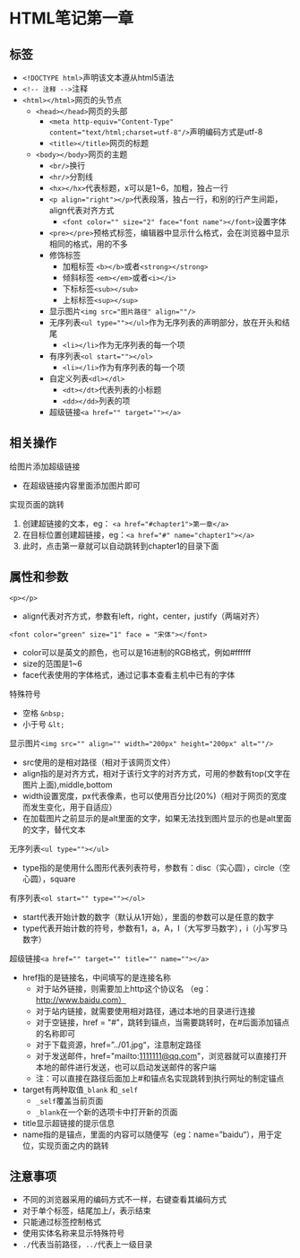 # HTML笔记第一章

## 标签

- ```<!DOCTYPE html>```声明该文本遵从html5语法
- ```<!-- 注释 -->```注释
- ```<html></html>```网页的头节点
  - ```<head></head>```网页的头部
    - ```<meta http-equiv="Content-Type" content="text/html;charset=utf-8"/>```声明编码方式是utf-8
    - ```<title></title>```网页的标题
  - ```<body></body>```网页的主题
    - ```<br/>```换行
    - ```<hr/>```分割线
    - ```<hx></hx>```代表标题，x可以是1~6，加粗，独占一行
    - ```<p align="right"></p>```代表段落，独占一行，和别的行产生间距，align代表对齐方式
      - ```<font color="" size="2" face="font name"></font>```设置字体
    - ```<pre></pre>```预格式标签，编辑器中显示什么格式，会在浏览器中显示相同的格式，用的不多
    - 修饰标签
      - 加粗标签 ```<b></b>```或者```<strong></strong>```
      - 倾斜标签 ```<em></em>```或者```<i></i>```
      - 下标标签```<sub></sub>```
      - 上标标签```<sup></sup>```
    - 显示图片```<img src="图片路径" align=""/>```
    - 无序列表```<ul type=""></ul>```作为无序列表的声明部分，放在开头和结尾
      - ```<li></li>```作为无序列表的每一个项
    - 有序列表```<ol start=""></ol>```
      - ```<li></li>```作为有序列表的每一个项
    - 自定义列表```<dl></dl>```
      - ```<dt></dt>```代表列表的小标题
      - ```<dd></dd>```列表的项
    - 超级链接```<a href="" target=""></a>```

## 相关操作

给图片添加超级链接

- 在超级链接内容里面添加图片即可

实现页面的跳转

1. 创建超链接的文本，eg： ```<a href="#chapter1">第一章</a>```
2. 在目标位置创建超链接，eg：```<a href="#" name="chapter1"></a>```
3. 此时，点击第一章就可以自动跳转到chapter1的目录下面

## 属性和参数

```<p></p>```

- align代表对齐方式，参数有left，right，center，justify（两端对齐）

```<font color="green" size="1" face = "宋体"></font>```

- color可以是英文的颜色，也可以是16进制的RGB格式，例如#ffffff
- size的范围是1~6
- face代表使用的字体格式，通过记事本查看主机中已有的字体

特殊符号

- 空格 ```&nbsp;```
- 小于号 ```&lt;```

显示图片```<img src="" align="" width="200px" height="200px" alt=""/>```

- src使用的是相对路径（相对于该网页文件）
- align指的是对齐方式，相对于该行文字的对齐方式，可用的参数有top(文字在图片上面),middle,bottom
- width设置宽度，px代表像素，也可以使用百分比(20%)（相对于网页的宽度而发生变化，用于自适应）
- 在加载图片之前显示的是alt里面的文字，如果无法找到图片显示的也是alt里面的文字，替代文本

无序列表```<ul type=""></ul>```

- type指的是使用什么图形代表列表符号，参数有：disc（实心圆），circle（空心圆），square

有序列表```<ol start="" type=""></ol>```

- start代表开始计数的数字（默认从1开始），里面的参数可以是任意的数字
- type代表开始计数的符号，参数有1，a，A，I（大写罗马数字），i（小写罗马数字）

超级链接```<a href="" target="" title="" name=""></a>```

- href指的是链接名，中间填写的是连接名称
  - 对于站外链接，则需要加上http这个协议名 （eg：http://www.baidu.com）
  - 对于站内链接，就需要使用相对路径，通过本地的目录进行连接
  - 对于空链接，href = "#"，跳转到锚点，当需要跳转时，在#后面添加锚点的名称即可
  - 对于下载资源，href=”../01.jpg“，注意制定路径
  - 对于发送邮件，href="mailto:1111111@qq.com"，浏览器就可以直接打开本地的邮件进行发送，也可以启动发送邮件的客户端
  - 注：可以直接在路径后面加上#和锚点名实现跳转到执行网址的制定锚点
- target有两种取值```_blank``` 和```_self```
  - ```_self```覆盖当前页面
  - ```_blank```在一个新的选项卡中打开新的页面
- title显示超链接的提示信息
- name指的是锚点，里面的内容可以随便写（eg：name=”baidu“），用于定位，实现页面之内的跳转

## 注意事项

- 不同的浏览器采用的编码方式不一样，右键查看其编码方式
- 对于单个标签，结尾加上/，表示结束
- 只能通过标签控制格式
- 使用实体名称来显示特殊符号
- ```./```代表当前路径，```../```代表上一级目录

